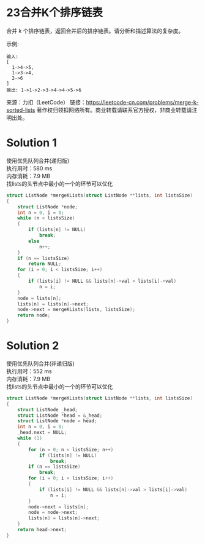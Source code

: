 # 23合并K个排序链表

合并 k 个排序链表，返回合并后的排序链表。请分析和描述算法的复杂度。

示例:
```
输入:
[
  1->4->5,
  1->3->4,
  2->6
]
输出: 1->1->2->3->4->4->5->6
```
来源：力扣（LeetCode）
链接：https://leetcode-cn.com/problems/merge-k-sorted-lists
著作权归领扣网络所有。商业转载请联系官方授权，非商业转载请注明出处。

# Solution 1
使用优先队列合并(递归版)  
执行用时：580 ms  
内存消耗：7.9 MB  
找lists的头节点中最小的一个的环节可以优化  
``` c
struct ListNode *mergeKLists(struct ListNode **lists, int listsSize)
{
    struct ListNode *node;
    int n = 0, i = 0;
    while (n < listsSize)
    {
        if (lists[n] != NULL)
            break;
        else
            n++;
    }
    if (n == listsSize)
        return NULL;
    for (i = 0; i < listsSize; i++)
    {
        if (lists[i] != NULL && lists[n]->val > lists[i]->val)
            n = i;
    }
    node = lists[n];
    lists[n] = lists[n]->next;
    node->next = mergeKLists(lists, listsSize);
    return node;
}
```

# Solution 2
使用优先队列合并(非递归版)  
执行用时：552 ms  
内存消耗：7.9 MB  
找lists的头节点中最小的一个的环节可以优化  
``` c
struct ListNode *mergeKLists(struct ListNode **lists, int listsSize)
{
    struct ListNode _head;
    struct ListNode *head = &_head;
    struct ListNode *node = head;
    int n = 0, i = 0;
    _head.next = NULL;
    while (1)
    {
        for (n = 0; n < listsSize; n++)
            if (lists[n] != NULL)
                break;
        if (n == listsSize)
            break;
        for (i = 0; i < listsSize; i++)
        {
            if (lists[i] != NULL && lists[n]->val > lists[i]->val)
                n = i;
        }
        node->next = lists[n];
        node = node->next;
        lists[n] = lists[n]->next;
    }
    return head->next;
}
```